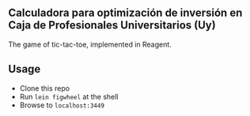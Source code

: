 ## Calculadora para optimización de inversión en Caja de Profesionales Universitarios (Uy)

The game of tic-tac-toe, implemented in Reagent.

## Usage

- Clone this repo
- Run `lein figwheel` at the shell
- Browse to `localhost:3449`
